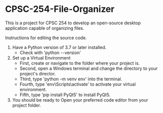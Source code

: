 # CPSC-254-File-Organizer
This is a project for CPSC 254 to develop an open-source desktop application capable of organizing files.

Instructions for editing the source code.

1. Have a Python version of 3.7 or later installed.
   - Check with 'python --version'
2. Set up a Virtual Environment
   - First, create or navigate to the folder where your project is.
   - Second, open a Windows terminal and change the directory to your project's director.
   - Third, type 'python -m venv env' into the terminal.
   - Fourth, type 'env\Scripts\activate' to activate your virtual environment.
   - Fifth, type 'pip install PyQt5' to install PyQt5.
3. You should be ready to Open your preferred code editor from your project folder.
